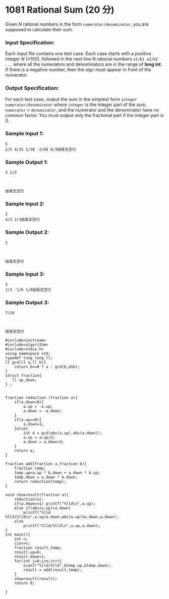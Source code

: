 # 1081 Rational Sum (20 分)

Given *N* rational numbers in the form `numerator/denominator`, you are supposed to calculate their sum.

### Input Specification:

Each input file contains one test case. Each case starts with a positive integer *N* (≤100), followed in the next line *N* rational numbers `a1/b1 a2/b2 ...` where all the numerators and denominators are in the range of **long int**. If there is a negative number, then the sign must appear in front of the numerator.

### Output Specification:

For each test case, output the sum in the simplest form `integer numerator/denominator` where `integer` is the integer part of the sum, `numerator` < `denominator`, and the numerator and the denominator have no common factor. You must output only the fractional part if the integer part is 0.

### Sample Input 1:

```in
5
2/5 4/15 1/30 -2/60 8/3结尾无空行
```

### Sample Output 1:

```out
3 1/3



结尾无空行
```

### Sample Input 2:

```in
2
4/3 2/3结尾无空行
```

### Sample Output 2:

```out
2



结尾无空行
```

### Sample Input 3:

```in
3
1/3 -1/6 1/8结尾无空行
```

### Sample Output 3:

```out
7/24



结尾无空行
```

```
#include<iostream>
#include<algorithm>
#include<stdio.h>
using namespace std;
typedef long long ll;
ll gcd(ll a,ll b){
    return b==0 ? a : gcd(b,a%b);
}
struct fraction{
   ll up,down;
} ;


fraction reduction (fraction a){
    if(a.down<0){
        a.up = -a.up;
        a.down = -a.down;
    }
    if(a.up==0){
        a.down=1;
    }else{
        int d = gcd(abs(a.up),abs(a.down));
        a.up = a.up/d;
        a.down = a.down/d;
    }
    return a;
}

fraction add(fraction a,fraction b){
    fraction temp;
    temp.up=a.up * b.down + a.down * b.up;
    temp.down = a.down * b.down;
    return reduction(temp);
}

void showresult(fraction a){
    reduction(a);
    if(a.down==1) printf("%lld\n",a.up);
    else if(abs(a.up)>a.down)
        printf("%lld %lld/%lld\n",a.up/a.down,abs(a.up)%a.down,a.down);
    else
        printf("%lld/%lld\n",a.up,a.down);
}
int main(){
    int n;
    cin>>n;
    fraction result,temp;
    result.up=0;
    result.down=1;
    for(int i=0;i<n;i++){
        scanf("%lld/%lld",&temp.up,&temp.down);
        result = add(result,temp);
    }
    showresult(result);
    return 0;
    
}
```

